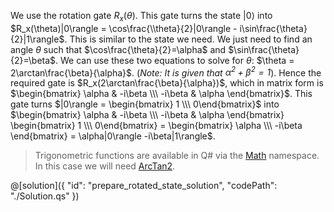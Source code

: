 We use the rotation gate $R_x(\theta)$. This gate turns the state $|0\rangle$ into $R_x(\theta)|0\rangle = \cos\frac{\\theta}{2}|0\rangle - i\sin\frac{\theta}{2}|1\rangle$.
This is similar to the state we need. We just need to find an angle $\theta$ such that $\cos\frac{\theta}{2}=\alpha$ and $\sin\frac{\theta}{2}=\beta$. We can use these two equations to solve for $\theta$: $\theta = 2\arctan\frac{\beta}{\alpha}$. (*Note: It is given that $\alpha^2 + \beta^2=1$*).
Hence the required gate is $R_x(2\arctan\frac{\beta}{\alpha})$, which in matrix form is $\begin{bmatrix} \alpha & -i\beta \\\ -i\beta & \alpha \end{bmatrix}$.
This gate turns $|0\rangle = \begin{bmatrix} 1 \\\ 0\end{bmatrix}$ into $\begin{bmatrix} \alpha & -i\beta \\\ -i\beta & \alpha \end{bmatrix} \begin{bmatrix} 1 \\\ 0\end{bmatrix} = \begin{bmatrix} \alpha \\\ -i\beta \end{bmatrix} = \alpha|0\rangle -i\beta|1\rangle$.

> Trigonometric functions are available in Q# via the [Math](https://docs.microsoft.com/qsharp/api/qsharp/microsoft.quantum.math) namespace. In this case we will need [ArcTan2](https://docs.microsoft.com/qsharp/api/qsharp/microsoft.quantum.math.arctan2).

@[solution]({
    "id": "prepare_rotated_state_solution",
    "codePath": "./Solution.qs"
})
